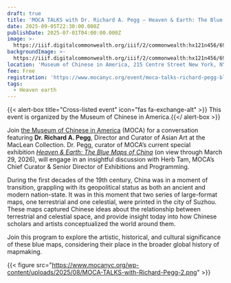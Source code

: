 ```yaml
---
draft: true
title: 'MOCA TALKS with Dr. Richard A. Pegg – Heaven & Earth: The Blue Maps of China'
date: 2025-09-05T22:30:00.000Z
publishDate: 2025-07-01T04:00:00.000Z
image: >-
  https://iiif.digitalcommonwealth.org/iiif/2/commonwealth:hx121n456/696,666,14564,7315/,800/0/default.jpg
backgroundImage: >-
  https://iiif.digitalcommonwealth.org/iiif/2/commonwealth:hx121n456/696,666,14564,7315/,800/0/default.jpg
location: 'Museum of Chinese in America, 215 Centre Street New York, NY 10013'
fee: Free
registration: 'https://www.mocanyc.org/event/moca-talks-richard-pegg-blue-maps/'
tags:
  - Heaven earth
---
```


{{\< alert-box title="Cross-listed event" icon="fas fa-exchange-alt" >}} This event is organized by the Museum of Chinese in America.{{\</ alert-box >}}

Join [the Museum of Chinese in America](https://www.mocanyc.org/) (MOCA) for a conversation featuring **Dr. Richard A. Pegg**, Director and Curator of Asian Art at the MacLean Collection. Dr. Pegg, curator of MOCA’s current special exhibition *[Heaven & Earth: The Blue Maps of China](https://www.leventhalmap.org/digital-exhibitions/heaven-and-earth/)* (on view through March 29, 2026), will engage in an insightful discussion with Herb Tam, MOCA’s Chief Curator & Senior Director of Exhibitions and Programming.

During the first decades of the 19th century, China was in a moment of transition, grappling with its geopolitical status as both an ancient and modern nation-state. It was in this moment that two series of large-format maps, one terrestrial and one celestial, were printed in the city of Suzhou. These maps captured Chinese ideas about the relationship between terrestrial and celestial space, and provide insight today into how Chinese scholars and artists conceptualized the world around them.

Join this program to explore the artistic, historical, and cultural significance of these blue maps, considering their place in the broader global history of mapmaking.

{{< figure src="https://www.mocanyc.org/wp-content/uploads/2025/08/MOCA-TALKS-with-Richard-Pegg-2.png" >}}
